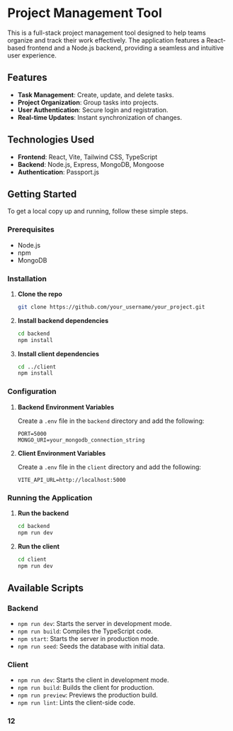 # Project Management Tool

This is a full-stack project management tool designed to help teams organize and track their work effectively. The application features a React-based frontend and a Node.js backend, providing a seamless and intuitive user experience.

## Features

- **Task Management**: Create, update, and delete tasks.
- **Project Organization**: Group tasks into projects.
- **User Authentication**: Secure login and registration.
- **Real-time Updates**: Instant synchronization of changes.

## Technologies Used

- **Frontend**: React, Vite, Tailwind CSS, TypeScript
- **Backend**: Node.js, Express, MongoDB, Mongoose
- **Authentication**: Passport.js

## Getting Started

To get a local copy up and running, follow these simple steps.

### Prerequisites

- Node.js
- npm
- MongoDB

### Installation

1. **Clone the repo**
   ```sh
   git clone https://github.com/your_username/your_project.git
   ```

2. **Install backend dependencies**
   ```sh
   cd backend
   npm install
   ```

3. **Install client dependencies**
   ```sh
   cd ../client
   npm install
   ```

### Configuration

1. **Backend Environment Variables**

   Create a `.env` file in the `backend` directory and add the following:

   ```env
   PORT=5000
   MONGO_URI=your_mongodb_connection_string
   ```

2. **Client Environment Variables**

   Create a `.env` file in the `client` directory and add the following:

   ```env
   VITE_API_URL=http://localhost:5000
   ```

### Running the Application

1. **Run the backend**
   ```sh
   cd backend
   npm run dev
   ```

2. **Run the client**
   ```sh
   cd client
   npm run dev
   ```

## Available Scripts

### Backend

- `npm run dev`: Starts the server in development mode.
- `npm run build`: Compiles the TypeScript code.
- `npm start`: Starts the server in production mode.
- `npm run seed`: Seeds the database with initial data.

### Client

- `npm run dev`: Starts the client in development mode.
- `npm run build`: Builds the client for production.
- `npm run preview`: Previews the production build.
- `npm run lint`: Lints the client-side code.

### 12